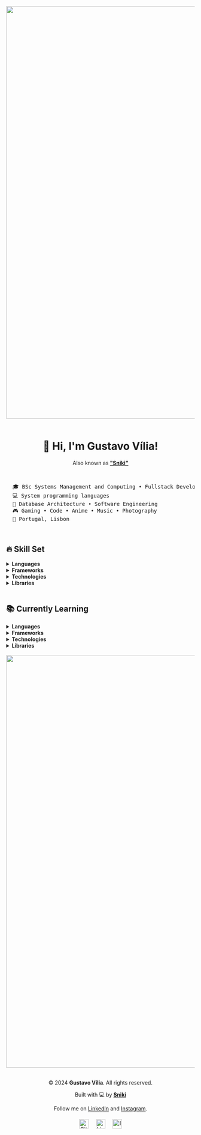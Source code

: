 <!-- GIF de topo -->
<!-- https://i.pinimg.com/originals/79/6d/b5/796db5deaf3ca9a927736d4b12cc3086.gif-->
<!-- https://i.pinimg.com/originals/cf/03/d8/cf03d8b554fe01f270c4f7a25261e8c0.gif-->
<!-- https://i.pinimg.com/originals/b3/d8/d1/b3d8d1501e8bf377b1ddefaca01c1b75.gif-->
<div align="center">
  <img src="https://i.pinimg.com/originals/cf/03/d8/cf03d8b554fe01f270c4f7a25261e8c0.gif" width="1100" height=""/>
</div>

<br />

<!-- Introdução -->
<div align="center">
  <h1>👋 Hi, I'm <strong>Gustavo Vília</strong>!</h1>
  <p>Also known as <strong><a href="https://github.com/SnikiPlayer">"Sniki"</a></strong></p>
</div>

<br />

<!-- Sobre -->
<div>
  <pre>
  🎓 BSc Systems Management and Computing • Fullstack Development • Systems Management
  💻 System programming languages
  📖 Database Architecture • Software Engineering
  🎮 Gaming • Code • Anime • Music • Photography
  📍 Portugal, Lisbon</pre>
</div>

<br />

<!-- Skill Set -->
## 🔥 Skill Set
<div align="left">
  <details>
    <summary><strong>Languages</strong></summary>
    <ul>
      <li><img src="https://skillicons.dev/icons?i=java" height="17" /> <strong>Java</strong></li>
      <li><img src="https://skillicons.dev/icons?i=androidstudio" height="17" /> <strong>Android (Java)</strong></li>
      <li><img src="https://skillicons.dev/icons?i=js" height="17" /> <strong>JavaScript</strong></li>
      <li><img src="https://skillicons.dev/icons?i=py" height="17" /> <strong>Python</strong></li>
      <li><img src="https://skillicons.dev/icons?i=php" height="17" /> <strong>PHP</strong></li>
      <li><img src="https://skillicons.dev/icons?i=mysql" height="17" /> <strong>MySQL</strong></li>
    </ul>
  </details>
  
  <details>
    <summary><strong>Frameworks</strong></summary>
    <ul>
      <li><img src="https://skillicons.dev/icons?i=express" height="17" /> <strong>Express.js</strong></li>
      <li><img src="https://skillicons.dev/icons?i=bootstrap" height="17" /> <strong>Bootstrap</strong></li>
    </ul>
  </details>
  
  <details>
    <summary><strong>Technologies</strong></summary>
    <ul>
      <li><img src="https://skillicons.dev/icons?i=nodejs" height="17" /> <strong>Node.js</strong></li>
    </ul>
  </details>
  
  <details>
    <summary><strong>Libraries</strong></summary>
    <ul>
      <li><img src="https://skillicons.dev/icons?i=react" height="17" /> <strong>React</strong></li>
      <li><img src="https://skillicons.dev/icons?i=jquery" height="17" /> <strong>jQuery</strong></li>
    </ul>
  </details>
</div>

<br />

<!-- Atualmente aprendendo -->
## 📚 Currently Learning
<div align="left">
  <details>
    <summary><strong>Languages</strong></summary>
    <ul>
      <li><img src="https://skillicons.dev/icons?i=ts" height="17" /> <strong>TypeScript</strong></li>
      <li><img src="https://skillicons.dev/icons?i=c" height="17" /> <strong>C</strong></li>
    </ul>
  </details>
  
  <details>
    <summary><strong>Frameworks</strong></summary>
    <ul>
      <li>💀 None at the moment</li>
    </ul>
  </details>
  
  <details>
    <summary><strong>Technologies</strong></summary>
    <ul>
      <li><img src="https://skillicons.dev/icons?i=git" height="17" /> <strong>Git</strong></li>
    </ul>
  </details>
  
  <details>
    <summary><strong>Libraries</strong></summary>
    <ul>
      <li><img src="https://skillicons.dev/icons?i=react" height="17" /> <strong>React (Still improving)</strong></li>
      <li><img src="https://skillicons.dev/icons?i=discordjs" height="17" /> <strong>Discord.js</strong></li>
    </ul>
  </details>
</div>

<br />

<!-- GIF de rodapé -->
<div align="center">
  <img src="https://i.pinimg.com/originals/59/87/5b/59875b7804079062af65ef6f353080f1.gif" width="1100" />
</div>

<br />

<!-- Footer -->
<div align="center">
  <p>© 2024 <strong>Gustavo Vília</strong>. All rights reserved.</p>
  <p>Built with 💻 by <strong><a href="https://github.com/SnikiPlayer" target="_blank">Sniki</a></strong></p>
  <p>Follow me on <a href="https://www.linkedin.com/in/gustavo-v%C3%ADlia-0246a123b/" target="_blank">LinkedIn</a> and <a href="https://www.instagram.com/vilia.exe/" target="_blank">Instagram</a>.</p>
  
  <!-- Social Media Icons (small) -->
  <div style="margin-top: 20px; text-align: center;" style="text-decoration: none;">
  <!-- GitHub Link -->
  <a href="https://github.com/SnikiPlayer" target="_blank" style="text-decoration: none;">
    <img src="https://skillicons.dev/icons?i=github" width="25" height="25" alt="GitHub" hspace="8" />
  </a>
  
  <!-- LinkedIn Link -->
  <a href="https://www.linkedin.com/in/gustavo-v%C3%ADlia-0246a123b/" target="_blank" style="text-decoration: none;">
    <img src="https://skillicons.dev/icons?i=linkedin" width="25" height="25" alt="LinkedIn" hspace="8" />
  </a>
  
  <!-- Instagram Link -->
  <a href="https://www.instagram.com/vilia.exe/" target="_blank" style="text-decoration: none;">
    <img src="https://skillicons.dev/icons?i=instagram" width="25" height="25" alt="Instagram" hspace="8"/>
  </a>
</div>

</div>


